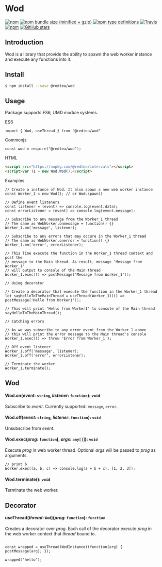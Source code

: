 # Wod

[![npm](https://img.shields.io/npm/v/@redtea/wod.svg)](https://www.npmjs.com/package/@redtea/wod)
[![npm bundle size (minified + gzip)](https://img.shields.io/bundlephobia/minzip/@redtea/wod.svg)](https://www.npmjs.com/package/@redtea/wod)
[![npm type definitions](https://img.shields.io/npm/types/@redtea/wod.svg)](https://www.npmjs.com/package/@redtea/wod)
[![Travis](https://img.shields.io/travis/org-redtea/wod.svg)](https://travis-ci.org/org-redtea/wod)
[![npm](https://img.shields.io/npm/l/@redtea/wod.svg)](https://www.npmjs.com/package/@redtea/wod)
[![GitHub stars](https://img.shields.io/github/stars/org-redtea/wod.svg?style=social&label=Stars)](https://github.com/org-redtea/wod)

## Introduction

Wod is a library that provide the ability to spawn the web worker instance and execute any functions into it.

## Install
```bash
$ npm install --save @redtea/wod
```

## Usage


Package supports ES6, UMD module systems.


ES6
```JS
import { Wod, useThread } from "@redtea/wod"
```

Commonjs
```JS
const wod = require("@redtea/wod");
```

HTML
```HTML
<script src="https://unpkg.com/@redtea/intervals"></script>
<script>var T1 = new Wod.Wod();</script>
```

Examples
```JS
// Create a instance of Wod. It also spawn a new web worker instance
const Worker_1 = new Wod(); // or Wod.spawn()

// Define event listeners
const listener = (event) => console.log(event.data);
const errorListener = (event) => console.log(event.message);

// Subscribe to any message from the Worker_1 thread
// The same as WebWorker.onmessage = function() {} 
Worker_1.on('message', listener);

// Subscribe to any errors that may occure in the Worker_1 thread
// The same as WebWorker.onerror = function() {} 
Worker_1.on('error', errorListener);

// This line execute the function in the Worker_1 thread context and post the 
// message to the Main thread. As result, message 'Message from Worker_1'
// will output to console of the Main thread
Worker_1.exec(() => postMessage('Message from Worker_1'));

// Using decorator

// Create a decorator that execute the function in the Worker_1 thread
let sayHelloToTheMainThread = useThread(Worker_1)(() => postMessage('Hello from Worker1'));

// This will print 'Hello from Worker1' to console of the Main thread
sayHelloToTheMainThread();

// Catching errors

// As we was subscribe to any error event from the Worker_1 above
// this will print the error message to the Main thread's console
Worker_1.exec(() => throw 'Error from Worker_1');

// Off event listener
Worker_1.off('message', listener);
Worker_1.off('error', errorListener);

// Terminate the worker
Worker_1.terminate();
```

## Wod

#### Wod.on(*event*: `string`, *listener*: `function`): `void`

Subscribe to *event*. Currently supported: `message`, `error`.

#### Wod.off(*event*: `string`, *listener*: `function`): `void`

Unsubscribe from *event*.

#### Wod.exec(*prog*: `function`[, *args*: `any[]`]): `void`

Execute *prog* in web worker thread. Optional *args* will be passed to *prog* as arguments.
```JS
// print 6
Worker.exec((a, b, c) => console.log(a + b + c), [1, 2, 3]);
```

#### Wod.terminate(): `void`

Terminate the web worker.


## Decorator

#### useThread(*thread*: `Wod`)(*prog*: `function`): `function`

Creates a decorator over *prog*. Each call of the decorator execute *prog* in the web worker context that *thread* bound to.

```JS

const wrapped = useThread(WodInstance)(function(arg) { postMessage(arg); });

wrapped('hello');
```
